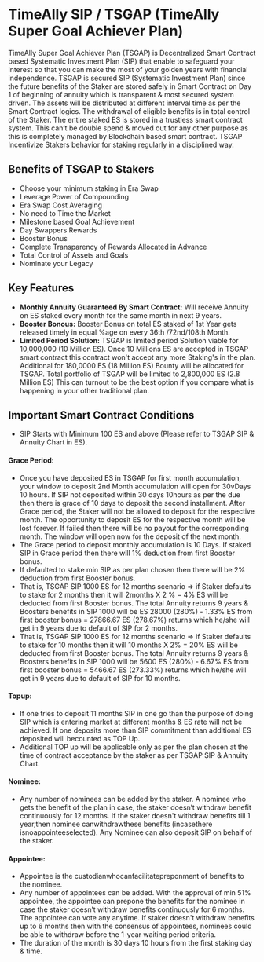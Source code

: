 # TimeAlly SIP / TSGAP (TimeAlly Super Goal Achiever Plan)
TimeAlly Super Goal Achiever Plan (TSGAP) is Decentralized Smart Contract based Systematic Investment Plan (SIP) that enable to safeguard your interest so that you can make the most of your golden years with financial independence. TSGAP is secured SIP (Systematic Investment Plan) since the future benefits of the Staker are stored safely in Smart Contract on Day 1 of beginning of annuity which is transparent & most secured system driven. The assets will be distributed at different interval time as per the Smart Contract logics. The withdrawal of eligible benefits is in total control of the Staker. The entire staked ES is stored in a trustless smart contract system. This can’t be double spend & moved out for any other purpose as this is completely managed by Blockchain based smart contract. TSGAP Incentivize Stakers behavior for staking regularly in a disciplined way. 

## Benefits of TSGAP to Stakers
- Choose your minimum staking in Era Swap 
- Leverage Power of Compounding
- Era Swap Cost Averaging
- No need to Time the Market
- Milestone based Goal Achievement
- Day Swappers Rewards
- Booster Bonus
- Complete Transparency of Rewards Allocated in Advance 
- Total Control of Assets and Goals
- Nominate your Legacy

## Key Features
- <b>Monthly Annuity Guaranteed By Smart Contract:</b> Will receive Annuity on ES staked every month for the same month in next 9 years.
- <b>Booster Bonous:</b> Booster Bonus on total ES staked of 1st Year gets released timely in equal %age on every 36th /72nd/108th Month.
- <b>Limited Period Solution:</b> TSGAP is limited period Solution viable for 10,000,000 (10 Million ES). Once 10 Millions ES are accepted in TSGAP smart contract this contract won't accept any more Staking's in the plan. Additional for 180,0000 ES (18 Million ES) Bounty will be allocated for TSGAP. Total portfolio of TSGAP will be limited to 2,800,000 ES (2.8 Million ES) This can turnout to be the best option if you compare what is happening in your other traditional plan.

## Important Smart Contract Conditions
- SIP Starts with Minimum 100 ES and above (Please refer to TSGAP SIP & Annuity Chart in ES).
#### Grace Period:
- Once you have deposited ES in TSGAP for first month accumulation, your window to deposit 2nd Month accumulation will open for 30vDays 10 hours. If SIP not deposited within 30 days 10hours as per the due then there is grace of 10 days to deposit the second installment. After Grace period, the Staker will not be allowed to deposit for the respective month. The opportunity to deposit ES for the respective month will be lost forever. If failed then there will be no payout for the corresponding month. The window will open now for the deposit of the next month.
- The Grace period to deposit monthly accumulation is 10 Days. If staked SIP in Grace period then there will 1% deduction from first Booster bonus.
- If defaulted to stake min SIP as per plan chosen then there will be 2% deduction from first Booster bonus.
- That is, TSGAP SIP 1000 ES for 12 months scenario => if Staker defaults to stake for 2 months then it will 2months X 2 % = 4% ES will be deducted from first Booster bonus. The total Annuity returns 9 years & Boosters benefits in SIP 1000 will be ES 28000 (280%) - 1.33% ES from first booster bonus = 27866.67 ES (278.67%) returns which he/she will get in 9 years due to default of SIP for 2 months.
- That is, TSGAP SIP 1000 ES for 12 months scenario => if Staker defaults to stake for 10 months then it will 10 months X 2% = 20% ES will be deducted from first Booster bonus. The total Annuity returns 9 years & Boosters benefits in SIP 1000 will be 5600 ES (280%) - 6.67% ES from first booster bonus = 5466.67 ES (273.33%) returns which he/she will get in 9 years due to default of SIP for 10 months.
#### Topup:
- If one tries to deposit 11 months SIP in one go than the purpose of doing SIP which is entering market at different months & ES rate will not be achieved. If one deposits more than SIP commitment than additional ES deposited will becounted as TOP Up.
- Additional TOP up will be applicable only as per the plan chosen at the time of contract acceptance by the staker as per TSGAP SIP & Annuity Chart.
#### Nominee:
- Any number of nominees can be added by the staker. A nominee who gets the benefit of the plan in case, the staker doesn’t withdraw benefit continuously for 12 months. If the staker doesn't withdraw benefits till 1 year,then nominee canwithdrawthese benefits (incasethere isnoappointeeselected). Any Nominee can also deposit SIP on behalf of the staker.
#### Appointee:
- Appointee is the custodianwhocanfacilitatepreponment of benefits to the nominee.
- Any number of appointees can be added. With the approval of min 51% appointee, the appointee can prepone the benefits for the nominee in case the staker doesn’t withdraw benefits continuously for 6 months. The appointee can vote any anytime. If staker doesn't withdraw benefits up to 6 months then with the consensus of appointees, nominees could be able to withdraw before the 1-year waiting period criteria.
- The duration of the month is 30 days 10 hours from the first staking day & time.
